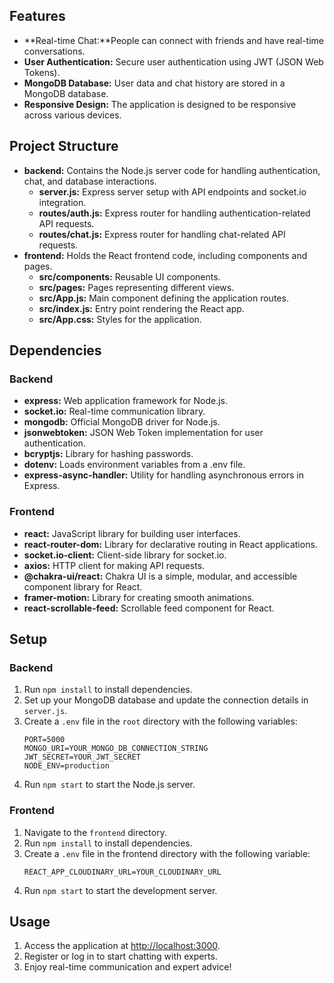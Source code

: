 ## Features
- **Real-time Chat:**People can connect with friends and have real-time conversations.
- **User Authentication:** Secure user authentication using JWT (JSON Web Tokens).
- **MongoDB Database:** User data and chat history are stored in a MongoDB database.
- **Responsive Design:** The application is designed to be responsive across various devices.


## Project Structure
- **backend:** Contains the Node.js server code for handling authentication, chat, and database interactions.
  - **server.js:** Express server setup with API endpoints and socket.io integration.
  - **routes/auth.js:** Express router for handling authentication-related API requests.
  - **routes/chat.js:** Express router for handling chat-related API requests.
- **frontend:** Holds the React frontend code, including components and pages.
  - **src/components:** Reusable UI components.
  - **src/pages:** Pages representing different views.
  - **src/App.js:** Main component defining the application routes.
  - **src/index.js:** Entry point rendering the React app.
  - **src/App.css:** Styles for the application.

## Dependencies


### Backend
- **express:** Web application framework for Node.js.
- **socket.io:** Real-time communication library.
- **mongodb:** Official MongoDB driver for Node.js.
- **jsonwebtoken:** JSON Web Token implementation for user authentication.
- **bcryptjs:** Library for hashing passwords.
- **dotenv:** Loads environment variables from a .env file.
- **express-async-handler:** Utility for handling asynchronous errors in Express.

### Frontend
- **react:** JavaScript library for building user interfaces.
- **react-router-dom:** Library for declarative routing in React applications.
- **socket.io-client:** Client-side library for socket.io.
- **axios:** HTTP client for making API requests.
- **@chakra-ui/react:** Chakra UI is a simple, modular, and accessible component library for React.
- **framer-motion:** Library for creating smooth animations.
- **react-scrollable-feed:** Scrollable feed component for React.

## Setup

### Backend
1. Run `npm install` to install dependencies.
2. Set up your MongoDB database and update the connection details in `server.js`.
3. Create a `.env` file in the `root` directory with the following variables:
   ```env
   PORT=5000
   MONGO_URI=YOUR_MONGO_DB_CONNECTION_STRING
   JWT_SECRET=YOUR_JWT_SECRET
   NODE_ENV=production
4. Run `npm start` to start the Node.js server.

### Frontend
1. Navigate to the `frontend` directory.
2. Run `npm install` to install dependencies.
3. Create a `.env` file in the frontend directory with the following variable:
    ```env
   REACT_APP_CLOUDINARY_URL=YOUR_CLOUDINARY_URL
4. Run `npm start` to start the development server.

## Usage
1. Access the application at [http://localhost:3000](http://localhost:3000).
2. Register or log in to start chatting with experts.
3. Enjoy real-time communication and expert advice!


